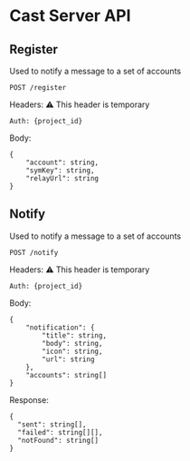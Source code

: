 # Cast Server API

## Register

Used to notify a message to a set of accounts 

`POST /register`

Headers:
:warning: This header is temporary

`Auth: {project_id}`

Body:

```jsonc
{
    "account": string,
    "symKey": string,
    "relayUrl": string
}
```




## Notify

Used to notify a message to a set of accounts 

`POST /notify`

Headers:
:warning: This header is temporary

`Auth: {project_id}`

Body:

```jsonc
{
    "notification": {
        "title": string,
        "body": string,
        "icon": string,
        "url": string
    },
    "accounts": string[]
}
``` 

Response: 

```jsonc
{
  "sent": string[],
  "failed": string[][],
  "notFound": string[]
}
```
